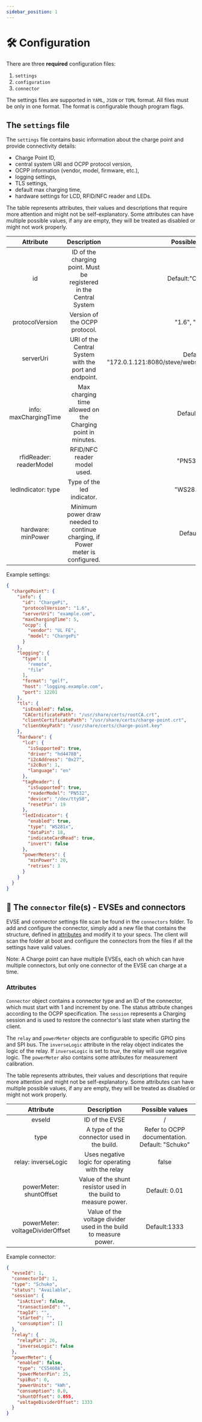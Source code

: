 ```yaml
---
sidebar_position: 1
---
```


# 🛠️ Configuration

There are three **required** configuration files:

1. `settings`
2. `configuration`
3. `connector`

The settings files are supported in `YAML`, `JSON` or `TOML` format. All files must be only in one format. The format is
configurable though program flags.

## The `settings` file

The `settings` file contains basic information about the charge point and provide connectivity details:

- Charge Point ID,
- central system URI and OCPP protocol version,
- OCPP information (vendor, model, firmware, etc.),
- logging settings,
- TLS settings,
- default max charging time,
- hardware settings for LCD, RFID/NFC reader and LEDs.

The table represents attributes, their values and descriptions that require more attention and might not be
self-explanatory. Some attributes can have multiple possible values, if any are empty, they will be treated as disabled
or might not work properly.

|        Attribute        |                                  Description                                  |                         Possible values                          | 
|:-----------------------:|:-----------------------------------------------------------------------------:|:----------------------------------------------------------------:|
|           id            |      ID of the charging point. Must be registered in the Central System       |                        Default:"ChargePi"                        |
|     protocolVersion     |                         Version of the OCPP protocol.                         |                          "1.6", "2.0.1"                          |
|        serverUri        |             URI of the Central System with the port and endpoint.             | Default: "172.0.1.121:8080/steve/websocket/CentralSystemService" |
|  info: maxChargingTime  |          Max charging time allowed on the Charging point in minutes.          |                           Default:180                            |
| rfidReader: readerModel |                          RFID/NFC reader model used.                          |                           "PN532", ""                            | 
|   ledIndicator: type    |                          Type of the led indicator.                           |                           "WS281x", ""                           |
|   hardware: minPower    | Minimum power draw needed to continue charging, if Power meter is configured. |                            Default:20                            |

Example settings:

```json
{
  "chargePoint": {
    "info": {
      "id": "ChargePi",
      "protocolVersion": "1.6",
      "serverUri": "example.com",
      "maxChargingTime": 5,
      "ocpp": {
        "vendor": "UL FE",
        "model": "ChargePi"
      }
    },
    "logging": {
      "type": [
        "remote",
        "file"
      ],
      "format": "gelf",
      "host": "logging.example.com",
      "port": 12201
    },
    "tls": {
      "isEnabled": false,
      "CACertificatePath": "/usr/share/certs/rootCA.crt",
      "clientCertificatePath": "/usr/share/certs/charge-point.crt",
      "clientKeyPath": "/usr/share/certs/charge-point.key"
    },
    "hardware": {
      "lcd": {
        "isSupported": true,
        "driver": "hd44780",
        "i2cAddress": "0x27",
        "i2cBus": 1,
        "language": "en"
      },
      "tagReader": {
        "isSupported": true,
        "readerModel": "PN532",
        "device": "/dev/ttyS0",
        "resetPin": 19
      },
      "ledIndicator": {
        "enabled": true,
        "type": "WS281x",
        "dataPin": 18,
        "indicateCardRead": true,
        "invert": false
      },
      "powerMeters": {
        "minPower": 20,
        "retries": 3
      }
    }
  }
}
```

## 🔌 The `connector` file(s) - EVSEs and connectors

EVSE and connector settings file scan be found in the `connectors` folder. To add and configure the connector, simply
add a new file that contains the structure, defined in [attributes](#attributes) and modify it to your specs. The client
will scan the folder at boot and configure the connectors from the files if all the settings have valid values.

Note: A Charge point can have multiple EVSEs, each oh which can have multiple connectors, but only one connector of the
EVSE can charge at a time.

### Attributes

`Connector` object contains a connector type and an ID of the connector, which must start with 1 and increment by one.
The status attribute changes according to the OCPP specification. The `session` represents a Charging session and is
used to restore the connector's last state when starting the client.

The `relay` and `powerMeter` objects are configurable to specific GPIO pins and SPI bus. The `inverseLogic` attribute in
the relay object indicates the logic of the relay. If `inverseLogic` is set to _true_, the relay will use negative
logic. The `powerMeter` also contains some attributes for measurement calibration.

The table represents attributes, their values and descriptions that require more attention and might not be
self-explanatory. Some attributes can have multiple possible values, if any are empty, they will be treated as disabled
or might not work properly.

|            Attribute             |                           Description                            |                Possible values                 | 
|:--------------------------------:|:----------------------------------------------------------------:|:----------------------------------------------:|
|              evseId              |                          ID of the EVSE                          |                       /                        |
|               type               |            A type of the connector used in the build.            | Refer to OCPP documentation. Default: "Schuko" |
|       relay: inverseLogic        |         Uses negative logic for operating with the relay         |                     false                      | 
|     powerMeter: shuntOffset      | Value of the shunt resistor used in the build to measure power.  |                 Default: 0.01                  | 
| powerMeter: voltageDividerOffset | Value of the voltage divider used in the build to measure power. |                  Default:1333                  |

Example connector:

```json
{
  "evseId": 1,
  "connectorId": 1,
  "type": "Schuko",
  "status": "Available",
  "session": {
    "isActive": false,
    "transactionId": "",
    "tagId": "",
    "started": "",
    "consumption": []
  },
  "relay": {
    "relayPin": 26,
    "inverseLogic": false
  },
  "powerMeter": {
    "enabled": false,
    "type": "CS5460A",
    "powerMeterPin": 25,
    "spiBus": 0,
    "powerUnits": "kWh",
    "consumption": 0.0,
    "shuntOffset": 0.055,
    "voltageDividerOffset": 1333
  }
}
```